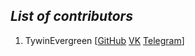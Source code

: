 ## *List of contributors*

1. TywinEvergreen [[GitHub](https://github.com/TywinEvergreen) [VK](https://vk.com/gsurkov99) [Telegram](https://web.telegram.org/#/im?p=@TywinEvergreen)]
